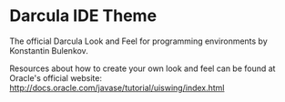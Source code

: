 Darcula IDE Theme
=================

The official Darcula Look and Feel for programming environments by Konstantin Bulenkov.

Resources about how to create your own look and feel can be found at Oracle's official website:
http://docs.oracle.com/javase/tutorial/uiswing/index.html
